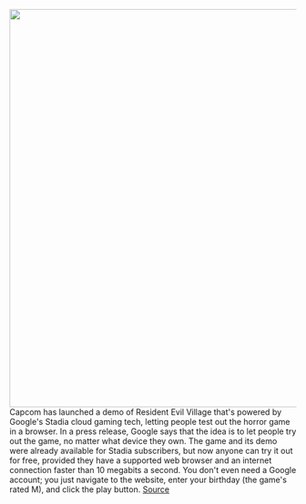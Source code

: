 <img src='https://cdn.vox-cdn.com/thumbor/k-WJgQaa9GbAllTeWfnmcThLNag=/0x0:2824x1562/1200x800/filters:focal(1187x556:1637x1006)/cdn.vox-cdn.com/uploads/chorus_image/image/70964921/Screen_Shot_2022_06_10_at_12.41.28.0.png' width='700px' /><br/>
Capcom has launched a demo of Resident Evil Village that's powered by Google's Stadia cloud gaming tech, letting people test out the horror game in a browser. In a press release, Google says that the idea is to let people try out the game, no matter what device they own. The game and its demo were already available for Stadia subscribers, but now anyone can try it out for free, provided they have a supported web browser and an internet connection faster than 10 megabits a second. You don't even need a Google account; you just navigate to the website, enter your birthday (the game's rated M), and click the play button.
<a href='https://www.theverge.com/2022/6/10/23163089/capcom-resident-evil-village-demo-browser-google-stadia'> Source <a/>
